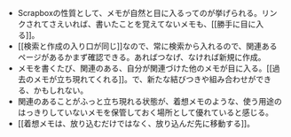 - Scrapboxの性質として、メモが自然と目に入るってのが挙げられる。リンクされてさえいれば、書いたことを覚えてないメモも、[[勝手に目に入る]]。
- [[検索と作成の入り口が同じ]]なので、常に検索から入れるので、関連あるページがあるかまず確認できる。あればつなげ、なければ新規に作成。
- メモを書くたび、関連のある、自分が関連づけた他のメモが目に入る。[[過去のメモが立ち現れてくれる]]。で、新たな結びつきや組み合わせができる、かもしれない。
- 関連のあることがふっと立ち現れる状態が、着想メモのような、使う用途のはっきりしていないメモを保管しておく場所として優れていると感じる。
- [[着想メモは、放り込むだけではなく、放り込んだ先に移動する]]。